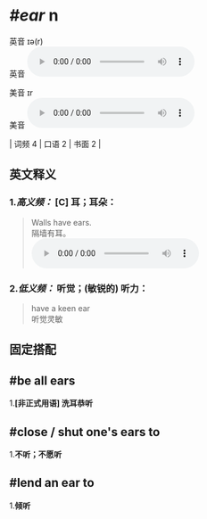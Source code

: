 # ***\#ear*** n
英音 ɪə(r)  
英音
<audio src="./media/ear-B.aac" controls="controls"></audio>

美音 ɪr  
美音
<audio src="./media/ear.aac" controls="controls"></audio>



| 词频 4 | 口语 2 | 书面 2 |  

英文释义
---
### 1.*高义频：* **[C] 耳；耳朵：**  

 > Walls have ears.   
 > 隔墙有耳。    
<audio src="./media/ear-1.aac" controls="controls"></audio>

### 2.*低义频：* **听觉；(敏锐的) 听力：**  

 > have a keen ear   
 > 听觉灵敏    


固定搭配
---
## \#be all ears 
1.**[非正式用语] 洗耳恭听**  

## \#close / shut one's ears to
1.**不听；不愿听**  

## \#lend an ear to
1.**倾听**  



